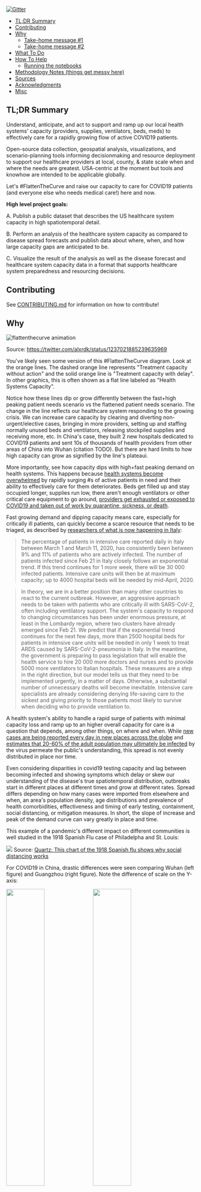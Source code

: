 [![Gitter](https://badges.gitter.im/covid19-healthsystemcapacity/community.svg)](https://gitter.im/covid19-healthsystemcapacity/community?utm_source=badge&utm_medium=badge&utm_campaign=pr-badge)

- [TL;DR Summary](#tldr-summary)
- [Contributing](#contributing)
- [Why](#why)
  - [Take-home message #1](#take-home-message-1)
  - [Take-home message #2](#take-home-message-2)
- [What To Do](#what-to-do)
- [How To Help](#how-to-help)
  - [Running the notebooks](#running-the-notebooks)
- [Methodology Notes (things get messy here)](#methodology-notes-things-get-messy-here)
- [Sources](#sources)
- [Acknowledgments](#acknowledgments)
- [Misc](#misc)

## TL;DR Summary

Understand, anticipate, and act to support and ramp up our local health systems' capacity (providers, supplies, ventilators, beds, meds) to effectively care for a rapidly growing flow of active COVID19 patients. 

Open-source data collection, geospatial analysis, visualizations, and scenario-planning tools informing decisionmaking and resource deployment to support our healthcare providers at local, county, & state scale when and where the needs are greatest. USA-centric at the moment but tools and knowhow are intended to be applicable globally.

Let's #FlattenTheCurve and raise our capacity to care for COVID19 patients (and everyone else who needs medical care!) here and now.

**High level project goals:**

A. Publish a public dataset that describes the US healthcare system capacity in high spatiotemporal detail.

B. Perform an analysis of the healthcare system capacity as compared to disease spread forecasts and publish data about where, when, and how large capacity gaps are anticipated to be.

C. Visualize the result of the analysis as well as the disease forecast and healthcare system capacity data in a format that supports healthcare system preparedness and resourcing decisions.

## Contributing

See [CONTRIBUTING.md](CONTRIBUTING.md) for information on how to contribute!

## Why

![flattenthecurve animation](https://media.giphy.com/media/dWCcpgCRiOHk5B8znA/giphy.gif)

Source: https://twitter.com/alxrdk/status/1237021885239635969

You've likely seen some version of this #FlattenTheCurve diagram. Look at the orange lines. The dashed orange line represents "Treatment capacity without action" and the solid orange line is "Treatment capacity with delay". In other graphics, this is often shown as a flat line labeled as "Health Systems Capacity". 

Notice how these lines dip or grow differently between the fast+high peaking patient needs scenario vs the flattened patient needs scenario. The change in the line reflects our healthcare system responding to the growing crisis. We can increase care capacity by clearing and diverting non-urgent/elective cases, bringing in more providers, setting up and staffing normally unused beds and ventilators, releasing stockpiled supplies and receiving more, etc. In China's case, they built 2 new hospitals dedicated to COVID19 patients and sent 10s of thousands of health providers from other areas of China into Wuhan (citation TODO). But there are hard limits to how high capacity can grow as signified by the line's plateaui. 

More importantly, see how capacity dips with high+fast peaking demand on health systems. This happens because [health systems become overwhelmed](https://www.theatlantic.com/ideas/archive/2020/03/who-gets-hospital-bed/607807/) by rapidly surging #s of active patients in need and their ability to effectively care for them deteriorates. Beds get filled up and stay occupied longer, supplies run low, there aren't enough ventilators or other critical care equipment to go around, [providers get exhausted or exposed to COVID19 and taken out of work by quarantine, sickness, or death](https://www.businessinsider.com/healthcare-workers-getting-coronavirus-500-infected-2020-2).

Fast growing demand and dipping capacity means  care, especially for critically ill patients, can quickly become a scarce resource that needs to be triaged, as described by [researchers of what is now happening in Italy](https://www.thelancet.com/journals/lancet/article/PIIS0140-6736(20)30627-9/fulltext):

>The percentage of patients in intensive care reported daily in Italy between March 1 and March 11, 2020, has consistently been between 9% and 11% of patients who are actively infected. The number of patients infected since Feb 21 in Italy closely follows an exponential trend. If this trend continues for 1 more week, there will be 30 000 infected patients. Intensive care units will then be at maximum capacity; up to 4000 hospital beds will be needed by mid-April, 2020.

>In theory, we are in a better position than many other countries to react to the current outbreak. However, an aggressive approach needs to be taken with patients who are critically ill with SARS-CoV-2, often including ventilatory support. The system's capacity to respond to changing circumstances has been under enormous pressure, at least in the Lombardy region, where two clusters have already emerged since Feb 21. We predict that if the exponential trend continues for the next few days, more than 2500 hospital beds for patients in intensive care units will be needed in only 1 week to treat ARDS caused by SARS-CoV-2-pneumonia in Italy. In the meantime, the government is preparing to pass legislation that will enable the health service to hire 20 000 more doctors and nurses and to provide 5000 more ventilators to Italian hospitals. These measures are a step in the right direction, but our model tells us that they need to be implemented urgently, in a matter of days. Otherwise, a substantial number of unnecessary deaths will become inevitable. Intensive care specialists are already considering denying life-saving care to the sickest and giving priority to those patients most likely to survive when deciding who to provide ventilation to.

A health system's ability to handle a rapid surge of patients with minimal capacity loss and ramp up to an higher overall capacity for care is a question that depends, among other things, on where and when. While [new cases are being reported every day in new places across the globe](https://www.arcgis.com/apps/opsdashboard/index.html#/bda7594740fd40299423467b48e9ecf6) and [estimates that 20-60% of the adult population may ultimately be infected](https://news.harvard.edu/gazette/story/2020/03/hundreds-of-u-s-coronavirus-cases-may-have-slipped-through-screenings/) by the virus permeate the public's understanding, this spread is not evenly distributed in place nor time. 

Even considering disparities in covid19 testing capacity and lag between becoming infected and showing symptoms which delay or skew our understanding of the disease's true spatiotemporal distribution, outbreaks start in different places at different times and grow at different rates. Spread differs depending on how many cases were imported from elsewhere and when, an area's population density, age distributions and prevalence of health comorbidities, effectiveness and timing of early testing, containment, social distancing, or mitigation measures. In short, the slope of increase and peak of the demand curve can vary greatly in place and time.

This example of a pandemic's different impact on different communities is well studied in the 1918 Spanish Flu case of Philadelpha and St. Louis:

![](https://cms.qz.com/wp-content/uploads/2020/03/image.png?w=1240&h=778&crop=1&strip=all&quality=75)
Source: [Quartz: This chart of the 1918 Spanish flu shows why social distancing works](https://qz.com/1816060/a-chart-of-the-1918-spanish-flu-shows-why-social-distancing-works/)

For COVID19 in China, drastic differences were seen comparing Wuhan (left figure) and Guangzhou (right figure). Note the difference of scale on the Y-axis:

<div float="left">
  <img src="https://pbs.twimg.com/media/ESv2FbsXgAE6cH_.jpg" width="45%"/>
  <img src="https://pbs.twimg.com/media/ESv2ifqWkAUDe6N.jpg" width="45%" /> 
</div>

* Explanatory twitter thread: https://threadreaderapp.com/thread/1237347774951305216.html
* Paper: https://dash.harvard.edu/handle/1/42599304
* Data: https://github.com/c2-d2/COVID-19-wuhan-guangzhou-data

### Take-home message #1
Social distancing works and is among the best practices we have on hand to slow the case growth rate, lower the peak demand, and flatten the curve so that our health systems have enough time to ramp up and the volume of cases doesn't exceed their capacity to provide effective care. Know what to do and do your part to protect yourself and your community with these resources:
- [Flatten The Curve](https://www.flattenthecurve.com/)
- [CDC: How To Prepare and Take Action](https://www.cdc.gov/coronavirus/2019-ncov/community/index.html)

### Take-home message #2
Our health system capacity is at great risk of being saturated or overwhelmed. If you look again at the above figure for Wuhan at their peak of active severely ill and critically ill cases, the # of critically ill (patients who require ICU-level care) per capita hits the US' number of ICU beds per capita. 

**In other words, if the USA on average has a similar experience as Wuhan, we would completely fill all of our ICUs with COVID19 patients.** Note that our ICUs typically operate at around 70% occupancy (or higher in a particularly bad flu season) which means everyone else who typically needs to be in ICU may be displaced, critically ill COVID patients may not get an ICU bed or level of care, or both. The USA is very much on the COVID case growth trajectory of [Italy who is facing not a wave, but a tsunami of patients](https://www.pbs.org/newshour/health/not-a-wave-a-tsunami-italy-hospitals-at-virus-limit). 

![](./figs/ft_countries_casecurve_comparison.png)
Source: [Financial Times](https://www.ft.com/content/a26fbf7e-48f8-11ea-aeb3-955839e06441)

How prepared are our health systems? How do we prepare?

[One set of recommendations circulated widely](http://www.centerforhealthsecurity.org/cbn/2020/cbnreport-02272020.html) give these priorities for hospital preparedness:

>Individual hospitals and groups of hospitals involved in regional coordination of pandemic preparedness should focus their initial preparedness efforts in the following priority areas: 
> 1. Comprehensive and realistic planning based on actual CDC FluSurge projections in each hospital, and collaborative planning among all hospitals in a region (eg, healthcare coalitions).
> 2. Limiting the nosocomial spread of the virus to (1) protect the healthcare workers and, thus, maintain a hospital workforce; (2) prevent the hospital from being a disease amplifier; and (3) protect the non–COVID-19 patients from infection, so as to maintain the ability to provide essential non–COVID-19 health care.
> 3. Maintaining, augmenting, and stretching the hospital workforce.
> 4. Allocating limited healthcare resources in a rational, ethical, and organized way so as to do the greatest good for the greatest number.

Further down under "Specific Priority Action Items To Be Taken", we see clear opportunities to support the ability of health systems to dramatically ramp up capacity guided by better data and local/regional coordination:

> * Participate in a local healthcare coalition, which includes neighboring hospitals, local public health agencies, and emergency management. Members of multi-hospital health systems should integrate system-wide planning with local planning with other local hospitals.
> * We do not yet have modeling tools or planning assumptions for COVID-19. CDC has developed [FluSurge 2.0](https://www.cdc.gov/flu/pandemic-resources/tools/flusurge.htm), which can be used in conjunction with HHS planning assumptions to guide planning for both a moderate and severe pandemic.3 Note that the default assumptions in FluSurge are based on a 1968-like pandemic. To model a severe pandemic, FluSurge allows the assumed number of hospitalizations to be modified to correspond to the HHS planning assumptions for a severe pandemic.
> * Be able to make 30% of licensed bed capacity available for COVID-19 patients on 1 week’s notice. About 10-20% of a hospital’s bed capacity can be mobilized within a few hours by expediting discharges, using discharge holding areas, converting single rooms to double rooms, and opening closed areas, if staffing is available. Another 10% can be obtained within a few days by converting flat spaces, such as lobbies, waiting areas, and classrooms.4
> * Collaborate in regional plans to be able to make at least 200% of licensed bed capacity in the region available for COVID-19 patients on 2 weeks’ notice.

More:
- [What does the coronavirus mean for the U.S. health care system? Some simple math offers alarming answers](https://www.statnews.com/2020/03/10/simple-math-alarming-answers-covid-19/)
- [Here’s the Biggest Thing to Worry About With Coronavirus](https://www.nytimes.com/2020/03/12/upshot/coronavirus-biggest-worry-hospital-capacity.html)
- [U.S. Hospitals Prepare for Coronavirus, With the Worst Still to Come](https://www.nytimes.com/2020/03/12/us/hospitals-coronavirus.html)

What does peak case load (demand) and health system capacity (supply) look like on a more granular spatial level?

In the same study above, researchers estimate the number of critically ill patients at Wuhan-like COVID19 peak demand in the USA population of different cities accounting for differences in local patient demographics (how many are 65+ in age or how many have hypertension):

![paper fig3](./figs/icu_demand_paper_fig3.png)

The paper cites the US national average for ICU beds as 2.80 per 10,000 adults (15+) and the % of empty beds being 31.8%. With these high-level numbers in mind, our health system capacity - particularly critical care/ICU with an assumption that 100% of capacity is made available for COVID19 patients - will be strained close to or past its max in every city shown in figure 3. 

What is the actual critical care capacity in each city or region? How much is capacity ramping in preparation health system by health system? How much past 100% capacity will the demand be? When and how quickly will this happen in different areas? How do we minimize this gap as much and as proactively as possible? 

Getting closer to these answers relies on knowing more granularly in time and place the health system capacity of a city, county, state, and region. We could use inpatient and ICU bed availability as rough proxies to provide decisionmakers with more concrete, actionable awareness of current and foreseeable gaps between demand and supply. What is the capacity gap currently in a particular location and how might it grow or shrink over time under different scenarios of mitigating disease spread (lowering demand) and deploying limited healthcare resources (raising supply).

Finding out, anticipating, and addressing this healthcare systems capacity gap is what this project is about. We need to:

1. know the baseline capacity of healthcare systems to enough granularity for localized decisionmaking at the city, county, and state levels.
2. map how capacity responds in place and time to the anticipated spatiotemporal distribution of COVID19 spread
3. assess our potential and progress in ramping up capacity where needed
4. identify where and how care gaps remain as proactively as possible
5. prioritize deployment of more resources to where it needs to be the most to relieve overstrained health systems and minimize deterioriation of care for patients.

Help us get going. There's no more time to wait.

## What To Do

1. Know the baseline capacity of healthcare systems to enough granularity for localized decisionmaking at the city, county, and state levels:
  
    1.1: Amass healthcare facilities, beds, care utilization, provider data from national, state, county data sources:
        
    * National (CMS HCRIS cost reporting data):
        * https://www.cms.gov/files/document/2018-mdcr-providers-4.pdf
        * https://www.cms.gov/research-statistics-data-systems/provider-services-current-files/2019-pos-file
        * https://www.resdac.org/articles/medicare-cost-report-data-structure
    * NY: 
        * https://health.data.ny.gov/Health/Health-Facility-Map/875v-tpc8
        * https://health.data.ny.gov/Health/Adult-Care-Facility-Directory/wssx-idhx
        * https://health.data.ny.gov/Health/Health-Facility-Certification-Information/2g9y-7kqm
    * CA: 
        * https://healthdata.gov/dataset/licensed-and-certified-healthcare-facility-bed-types-and-counts
    * NJ: 
        * https://www.nj.gov/cgi-bin/dhss/healthfacilities/hospitaldisplay.pl?id=10402
    * MA:
        * https://www.mass.gov/service-details/find-information-about-licensed-or-certified-health-care-facilities

    1.2: Clean-up and bring together into data-science ready formats:
    
    * Jupyter Notebooks: [/nbs](./nbs/)
    * GeoJSON, spreadsheets, & other data produced: [/data](./data/)

    1.3: Visualizations and Dashboards: 
    
    * 1st attempt here (**DISCLAIMER:** Data has been sanity-checked at a high level to be in the right ballpark but errors are present and more rigorous data validation and clean-up is needed): 
    
    Interactive: [https://daveluo.github.io/covid19-healthsystemcapacity/viz/covid19-usabedcapacity-geoviz20200313v1](https://daveluo.github.io/covid19-healthsystemcapacity/viz/covid19-usabedcapacity-geoviz20200313v1)

    ![](./figs/viz_v1_screencap.png)

2. Map how capacity responds in place and time to the anticipated spatiotemporal distribution of COVID19 spread:

    TODO: currently an incomplete and messy info/links dump, to be re-organized:

    2.1: tracking cases/testing:
    * http://coronavirusapi.com/
    * https://covidtracking.com/
    * https://projects.sfchronicle.com/2020/coronavirus-map/
    * https://www.nytimes.com/interactive/2020/us/coronavirus-us-cases.html
    * https://github.com/pcm-dpc/COVID-19
    * https://scarpino.shinyapps.io/Emergent_Epidemics_Lab_nCoV2019/?mkt_tok=eyJpIjoiWmpFMVpEY3pZalk0WVRNMyIsInQiOiJvWGl2RnhkRDZaOHpGcVVSNGhyT2JxWVJcLzdIdVBFam96b3MxZFM2WkdKT09PK1wvTm5Jb1loMzNLMVl2TUhDb05cL0tMUVM1ZzBtUnpvTWY2bjdocW8rb1JGSXlpejZsXC96TGhpVHNvXC95NzhKcGd0dkF2K2dFNlZySmt1QTZzaWVyIn0%3D
    * http://virological.org/t/epidemiological-data-from-the-ncov-2019-outbreak-early-descriptions-from-publicly-available-data/337/2
    * https://avatorl.org/covid-19/
    * https://nextstrain.org/narratives/ncov/sit-rep/2020-03-13
    
    2.2: epi modeling:
    * https://my.causal.app/models/1432
    * http://deim.urv.cat/~alephsys/COVID-19/spain/es/index.html
    * https://www.lshtm.ac.uk/research/centres/centre-mathematical-modelling-infectious-diseases
    * http://scratch.neherlab.org/about
    * https://institutefordiseasemodeling.github.io/COVID-public/
    * https://www.technologyreview.com/s/615360/cdc-cmu-forecasts-coronavirus-spread/

3. Assess our potential and progress in ramping up capacity where needed
 
4. Identify where and how care gaps remain as proactively as possible

5. Prioritize deployment of more resources to where it needs to be the most to relieve overstrained health systems and minimize deterioriation of care for patients.

## How To Help

- lots of data to science*:
  - ingesting new data and cleaning up things
  - validation and error checking, 
  - spatial and temporal analyses at different scales
  - combining with other datasets like covid case counts by day/county/state, this is maybe the best one for the US right now: https://covidtracking.com/
  - visualizations and information design that's much better than what I can do
  - basic to advanced epi modeling would be really helpful to project out # of active cases putting demand on the healthcare system in different locations at different times. Ideally broken out to the individual county level but statewide works too. 
    - Something like this [SIR model](https://en.wikipedia.org/wiki/Compartmental_models_in_epidemiology#The_SIR_model) would be a great start: https://neherlab.org/covid19/
    - and/or: https://institutefordiseasemodeling.github.io/COVID-public/
    - and/or: https://cmmid.github.io/topics/covid19/current-patterns-transmission/global-time-varying-transmission.html
    - and/or we could design our data to be easily inputted into CDC's [Flu Surge 2.0](https://www.cdc.gov/flu/pandemic-resources/tools/flusurge.htm) Excel-based model or something similar that is already familar to and in use by hospital admin.
- user feedback and validation
  - connecting with decisionmakers and validating the usefulness of what's being produced here. Maybe that user or decisionmaker is you!
- communication and education - what and why are these tools important for personal & community protection, public health decisionmaking at the local, county & state levels
  - public awareness building and truth-seeking to detect problems and implore action where it's most needed. Focus on creating actionable awareness and avoid paralysis by analysis, panic, despair. 
- project management...enough said.
- ask great questions
  - about how some part or all of this project works or more importantly, is useful
  - where to avoid reinventing the wheel and use what's already built and useful out there
  - how to connect and coordinate with related efforts
- what else...you tell us! Or better yet, take what's here and run with it, build on it, make it work for your community. Let us know what you come up with so we can link to it and learn from you. Let's build and share expertise together!

Grab the data, run the notebooks, ask questions, flag an issue, comment anywhere, send a pull request, join the gitter chat:

[![Gitter](https://badges.gitter.im/covid19-healthsystemcapacity/community.svg)](https://gitter.im/covid19-healthsystemcapacity/community?utm_source=badge&utm_medium=badge&utm_campaign=pr-badge)

### Running the notebooks

You can run the Jupyter notebooks for data processing and analytics directly on your machine by using [Docker](https://docs.docker.com/install/).

To get started you can use these scripts (requires non-Windows OS with a Docker installation):

```
> ./docker/build
> ./docker/run
```

This will print out a URL with a token parameter to open up in your browser.
Use the last one listed (starting with `http://127.0.0.1:8888`)

The docker container will mount the notebooks and data folder into the container, so that any notebook
work is saved to the `nbs/` folder on your machine, and an data moved into the `data/` folder will be accessable
through `/opt/jupyter/data` inside any notebook.

Developing inside a docker container keeps track of what dependencies the notebooks need to run.
All required libraries to run notebooks should be placed in `nbs/requirements.txt`.

## Methodology Notes (things get messy here)

1.1:

Following this [paper's methodology](https://www.ncbi.nlm.nih.gov/pmc/articles/PMC4351597/), I grabbed every US health facility that reported cost data to Medicare in FY2018 (via CMS' Healthcare Cost Reporting Info Sys or [HCRIS](https://www.cms.gov/Research-Statistics-Data-and-Systems/Downloadable-Public-Use-Files/Cost-Reports)), ran their addresses through geocoders to get point lngs/lats per facility, and grabbed their reported bed counts (Medical ICU, Cardiac ICU, Burn ICU, Surg ICU, General adult+peds, Total beds)

Calculated bed occupancy rates by dividing total inpt days / total available bed days across the reporting year

Spatial joined with US county polygons, summed bed counts, joined US 2018 census population data, calculated beds/1000 people and beds/1000 15+ year olds

**Known issues with this approach:**
- a bed as defined in HCRIS (nicely tucked away on page 62 of [Chapter 40](https://www.cms.gov/Regulations-and-Guidance/Guidance/Manuals/Downloads/P152_40.zip) of the [Provider Reimbursement Manual](https://www.cms.gov/Regulations-and-Guidance/Guidance/Manuals/Paper-Based-Manuals-Items/CMS021935), see below for excerpt) is what gets staffed across the reporting year, not the total # of physically available beds or licensed beds ([more about these bed distinctions](https://esf8.dhh.la.gov/documentportal/Download/Public/Definitions%20of%20Bed%20Poll%20Terms.pdf))

>A bed means an adult bed, pediatric bed, portion of inpatient labor/delivery/postpartum (LDP) room (also referred to as birthing room) bed when used for services other than labor and delivery, or newborn ICU bed (excluding newborn bassinets) maintained in a patient care area for lodging patients in acute, long term, or domiciliary areas of the hospital. Beds in post-anesthesia, post- operative recovery rooms, outpatient areas, emergency rooms, ancillary departments (however, see exception for labor and delivery department), nurses' and other staff residences, and other such areas that are regularly maintained and utilized for only a portion of the stay of patients (primarily for special procedures or not for inpatient lodging) are not termed a bed for these purposes. (See CMS Pub. 15-1, chapter 22, §2205.)

- which means the bed counts here are lower end of the range for total potential bed capacity, although it should be a good baseline of what "business as usual" hospital capacity has been in recently years
- total and ICU bed counts also doesn't distinguish between adult or peds. We could categorize all beds from childrens' hospitals as peds and/or estimate adult beds based on the overall proportion of adult vs peds beds across a county or state
- another set of national numbers on beds and other facility stats could come from the AHA: 
  - https://www.aha.org/system/files/2018-07/2018-aha-chartbook.pdf
  - https://www.aha.org/statistics/fast-facts-us-hospitals
- or on a state level, by the licensing reports filed with each DOH, i.e. for California: https://healthdata.gov/dataset/licensed-and-certified-healthcare-facility-bed-types-and-counts
    - note that these are licensed bed counts as opposed to staffed beds. Licensed bed count =  100% capacity for a facility



## Sources

TODO

## Acknowledgments

TODO

## Misc
